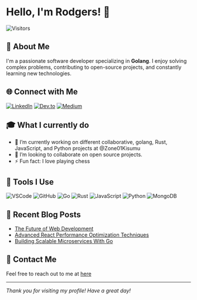 
# Hello, I'm Rodgers! 👋

![Visitors](https://visitor-badge.laobi.icu/badge?page_id=yourusername.yourusername)

## 🚀 About Me

I'm a passionate software developer specializing in **Golang**. I enjoy solving complex problems, contributing to open-source projects, and constantly learning new technologies.

## 🌐 Connect with Me

[![LinkedIn](https://img.shields.io/badge/LinkedIn-%230077B5.svg?style=for-the-badge&logo=linkedin&logoColor=white)](https://www.linkedin.com/in/rodgers-kaunda)
[![Dev.to](https://img.shields.io/badge/Dev.to-%230A0A0A.svg?style=for-the-badge&logo=dev.to&logoColor=white)](https://dev.to/karodgers)
[![Medium](https://img.shields.io/badge/Medium-%23000000.svg?style=for-the-badge&logo=medium&logoColor=white)](#)


## 🎓 What I currently do
- 🔭 I’m currently working on different collaborative, golang, Rust, JavaScript, and Python projects at @Zone01Kisumu 
- 👯 I’m looking to collaborate on open source projects.
- ⚡ Fun fact: I love playing chess

## 🔧 Tools I Use

![VSCode](https://img.shields.io/badge/VSCode-%23007ACC.svg?style=for-the-badge&logo=visual-studio-code&logoColor=white)
![GitHub](https://img.shields.io/badge/GitHub-%23181717.svg?style=for-the-badge&logo=github&logoColor=white)
![Go](https://img.shields.io/badge/Go-%2300ADD8.svg?style=for-the-badge&logo=go&logoColor=white)
![Rust](https://img.shields.io/badge/Rust-%23000000.svg?style=for-the-badge&logo=rust&logoColor=white)
![JavaScript](https://img.shields.io/badge/JavaScript-%23F7DF1E.svg?style=for-the-badge&logo=javascript&logoColor=black)
![Python](https://img.shields.io/badge/Python-%233776AB.svg?style=for-the-badge&logo=python&logoColor=white)
![MongoDB](https://img.shields.io/badge/MongoDB-%2347A248.svg?style=for-the-badge&logo=mongodb&logoColor=white)


## 📝 Recent Blog Posts

<!-- BLOG-POST-LIST:START -->
- [The Future of Web Development](https://karodgers.github.io/blog/the-future-of-web-development-whats-next-in-2025.html)
- [Advanced React Performance Optimization Techniques](https://karodgers.github.io/blog/advanced-react-performance-optimization-techniques.html)
- [Building Scalable Microservices With Go](https://karodgers.github.io/blog/building-scalable-microservices-with-go.html)
<!-- BLOG-POST-LIST:END -->

## 📧 Contact Me

Feel free to reach out to me at [here](https://karodgers.github.io/#contact)

---

*Thank you for visiting my profile! Have a great day!*


